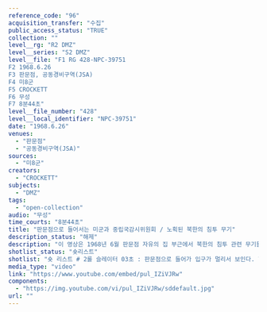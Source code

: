 ```yaml
---
reference_code: "96"
acquisition_transfer: "수집"
public_access_status: "TRUE"
collection: ""
level__rg: "R2 DMZ"
level__series: "S2 DMZ"
level__file: "F1 RG 428-NPC-39751
F2 1968.6.26
F3 판문점, 공동경비구역(JSA)
F4 미8군
F5 CROCKETT
F6 무성 
F7 8분44초"
level__file_number: "428"
level__local_identifier: "NPC-39751"
date: "1968.6.26"
venues: 
  - "판문점"
  - "공동경비구역(JSA)"
sources: 
  - "미8군"
creators: 
  - "CROCKETT"
subjects: 
  - "DMZ"
tags: 
  - "open-collection"
audio: "무성"
time_courts: "8분44초"
title: "판문점으로 들어서는 미군과 중립국감시위원회 / 노획된 북한의 침투 무기"
description_status: "해제"
description: "이 영상은 1968년 6월 판문점 자유의 집 부근에서 북한의 침투 관련 무기들이 전시되고 있다. 이 시기 김신조의 청와대 습격사건과 푸에블로호 사건 등으로 위기촉발되었다. 자유의 집 앞에서 북한 노획 무기 전시는 김신조 사건 때 북한군들이 사용한 것으로 추정된다. "
shotlist_status: "숏리스트"
shotlist: "숏 리스트 # 2롤 슬레이터 03초 : 판문점으로 들어가 입구가 멀리서 보인다. 헬기가 착륙하고 있다. (2분22초) 차 량들이 판문점으로 들어간다. 여러 대의 차량들이 출발하고 있다. (3분03초) 공동경비구역에서 각국 경 비병들이 막사 앞에 서 있다. 미군, 중감위 국가 등이다. JSA 근무 요원들이다. (4분29초) 검소로 차량 들이 들어온다. (5분32초) 총기 등이 전시되고 있다. 북한 관련 노획품들이다. 총기 수류탄, 옷 등이다. (7분45초) 자유의 집이 보인다. 주변 사람들이 모여 있다."
media_type: "video"
link: "https://www.youtube.com/embed/pul_IZiVJRw"
components: 
  - "https://img.youtube.com/vi/pul_IZiVJRw/sddefault.jpg"
url: ""
---
```

